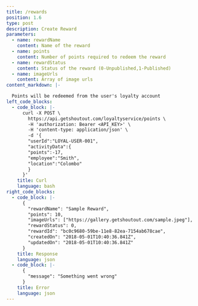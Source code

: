 ```yaml
---
title: /rewards
position: 1.6
type: post
description: Create Reward
parameters:
  - name: rewardName
    content: Name of the reward
  - name: points
    content: Number of points required to redeem the reward
  - name: rewardStatus
    content: Status of the reward (0-Unpublished,1-Published)
  - name: imageUrls
    content: Array of image urls
content_markdown: |-

  Points will be redeemed from the user's loyalty account
left_code_blocks:
  - code_block: |-
      curl -X POST \
        https://api.getshoutout.com/loyaltyservice/points \
        -H 'authorization: Bearer <API_KEY>' \
        -H 'content-type: application/json' \
        -d '{
        "userId":"LOYAL-USER-001",
        "activityData":{
        "points":-17,
        "employee":"Smith",
        "location":"Colombo"
        }
      }'
    title: Curl
    language: bash
right_code_blocks:
  - code_block: |-
      {
        "rewardName": "Sample Reward",
        "points": 10,
        "imageUrls": ["https://gallery.getshoutout.com/sample.jpeg"],
        "rewardStatus": 0,
        "rewardId": "bc0c9680-59be-11e8-82ea-7154ab678cae",
        "createdOn": "2018-05-01T10:40:36.841Z",
        "updatedOn": "2018-05-01T10:40:36.841Z"
      }
    title: Response
    language: json
  - code_block: |-
      {
        "message": "Something went wrong"
      }
    title: Error
    language: json
---
```



